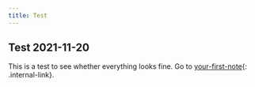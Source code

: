 ```yaml
---
title: Test
---
```


## Test 2021-11-20

This is a test to see whether everything looks fine. Go to [your-first-note](/your-first-note){: .internal-link}.